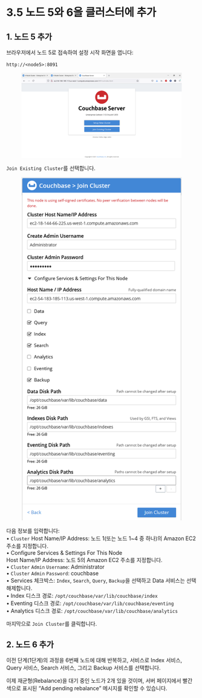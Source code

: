 # 3.5 노드 5와 6을 클러스터에 추가

## 1. 노드 5 추가

브라우저에서 노드 5로 접속하여 설정 시작 화면을 엽니다:

```
http://<node5>:8091
```



<figure><img src=".gitbook/assets/image.png" alt=""><figcaption></figcaption></figure>

`Join Existing Cluster`를 선택합니다.



<figure><img src=".gitbook/assets/image (1).png" alt=""><figcaption></figcaption></figure>



다음 정보를 입력합니다:\
• `Cluster` Host Name/IP Address: 노드 1(또는 노드 1\~4 중 하나)의 Amazon EC2 주소를 지정합니다.\
• Configure Services & Settings For This Node\
&#x20;   Host Name/IP Address: 노드 5의 Amazon EC2 주소를 지정합니다.\
• `Cluster` `Admin` `Username`: Administrator\
• `Cluster` `Admin` `Password`: couchbase\
• Services 체크박스: `Index`, `Search`, `Query`, `Backup`을 선택하고 Data 서비스는 선택 해제합니다.\
• Index 디스크 경로: `/opt/couchbase/var/lib/couchbase/index`\
• Eventing 디스크 경로: `/opt/couchbase/var/lib/couchbase/eventing`\
• Analytics 디스크 경로: `/opt/couchbase/var/lib/couchbase/analytics`

마지막으로 `Join Cluster`를 클릭합니다.



## 2. 노드 6 추가

이전 단계(1단계)의 과정을 6번째 노드에 대해 반복하고, 서비스로 Index 서비스, Query 서비스, Search 서비스, 그리고 Backup 서비스를 선택합니다.

이제 재균형(Rebalance)을 대기 중인 노드가 2개 있을 것이며, 서버 페이지에서 빨간색으로 표시된 “Add pending rebalance” 메시지를 확인할 수 있습니다.
